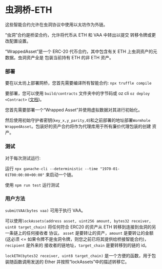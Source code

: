 # 虫洞桥-ETH

这些智能合约允许在虫洞协议中使用以太坊作为外链。

“虫洞”合约是桥梁合约，允许将代币从 ETH 和 VAA 中转出以提交
转移令牌或更改配置设置。

“WrappedAsset”是一个 ERC-20 代币合约，其中包含有关 ETH 上虫洞资产的元数据。虫洞资产全是
包装当前持有 ETH 的非 ETH 资产。

### 部署

要在以太坊上部署网桥，您首先需要编译所有智能合约:
`npx truffle compile`

要部署，您可以使用 `build/contracts` 文件夹中的字节码或 oz cli `oz deploy <Contract>`
([文档](https://docs.openzeppelin.com/learn/deploying-and-interacting))。

您首先需要部署一个“Wrapped Asset”并使用虚拟数据对其进行初始化。

然后使用初始守护者密钥(`key_x,y_parity,0`)和之前部署的地址部署`Wormhole`
`WrappedAsset`。包装好的资产合约将作为代理库用于所有廉价代理包装的创建
资产。

### 测试

对于每次测试运行:

运行 `npx ganache-cli --deterministic --time "1970-01-01T00:00:00+00:00"` 来启动一个链。

使用 `npm run test` 运行测试

### 用户方法

`submitVAA(bytes vaa)` 可用于执行 VAA。

可以使用`lockAssets(address asset, uint256 amount, bytes32 receiver, uint8 target_chain)`
将任何符合 ERC20 的资产从 ETH 转移到连接到虫洞的另一条链上的任何接收者
协议。 `asset` 是要转让的资产，`amount` 是要转让的金额(这必须 <=
如果令牌不是虫洞令牌，则您之前已将其提供给桥接智能合约)，`recipient` 是外来的
接收者的链地址，`target_chain` 是要转移到的链的 id。

`lockETH(bytes32 receiver, uint8 target_chain)` 是一个方便的函数，用于包装随函数调用发送的 Ether
并按照“lockAssets”中的描述转移它。